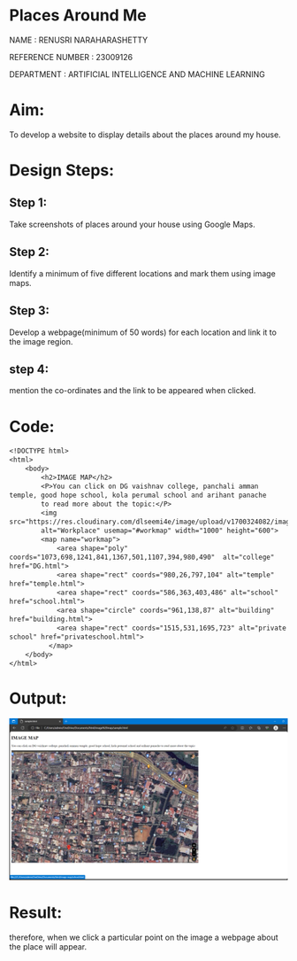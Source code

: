 # Places Around Me
NAME : RENUSRI NARAHARASHETTY

REFERENCE NUMBER : 23009126

DEPARTMENT : ARTIFICIAL INTELLIGENCE AND MACHINE LEARNING

# Aim:
To develop a website to display details about the places around my house.

# Design Steps:
## Step 1:
Take screenshots of places around your house using Google Maps.
## Step 2:
Identify a minimum of five different locations and mark them using image maps.
## Step 3:
Develop a webpage(minimum of 50 words) for each location and link it to the image region.
## step 4:
mention the co-ordinates and the link to be appeared when clicked.

# Code:
```
<!DOCTYPE html>
<html>
    <body>
        <h2>IMAGE MAP</h2>
        <P>You can click on DG vaishnav college, panchali amman temple, good hope school, kola perumal school and arihant panache
        to read more about the topic:</P>
        <img src="https://res.cloudinary.com/dlseemi4e/image/upload/v1700324082/image_map_zyiqed.png" 
        alt="Workplace" usemap="#workmap" width="1000" height="600">
        <map name="workmap">
            <area shape="poly" coords="1073,698,1241,841,1367,501,1107,394,980,490"  alt="college" href="DG.html">
            <area shape="rect" coords="980,26,797,104" alt="temple" href="temple.html">
            <area shape="rect" coords="586,363,403,486" alt="school" href="school.html">
            <area shape="circle" coords="961,138,87" alt="building" href="building.html">
            <area shape="rect" coords="1515,531,1695,723" alt="private school" href="privateschool.html">
          </map>
    </body>
</html>
```

# Output:
![Alt text](output.png)


# Result:
therefore, when we click a particular point on the image a webpage about the place will appear.

